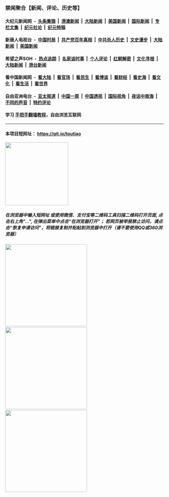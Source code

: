 ### 禁闻聚合【新闻、评论、历史等】

#### 大纪元新闻网 &nbsp;-&nbsp; [头条集锦](indexes/E头条集锦.md?t=03100031) &nbsp;|&nbsp; [港澳新闻](indexes/E港澳新闻.md?t=03100031)  &nbsp;|&nbsp; [大陆新闻](indexes/E大陆新闻.md?t=03100031) &nbsp;|&nbsp; [美国新闻](indexes/E美国新闻.md?t=03100031) &nbsp;|&nbsp; [国际新闻](indexes/E国际新闻.md?t=03100031) &nbsp;|&nbsp; [专栏文集](indexes/E专栏文集.md?t=03100031) &nbsp;|&nbsp; [纪元社论](indexes/E纪元社论.md?t=03100031) &nbsp;|&nbsp; [纪元特稿](indexes/E纪元特稿.md?t=03100031) 

#### 新唐人电视台 &nbsp;-&nbsp; [中国时局](indexes/N中国时局.md?t=03100031) &nbsp;|&nbsp; [共产党百年真相](indexes/N共产党百年真相.md?t=03100031) &nbsp;|&nbsp; [中共杀人历史](indexes/N中共杀人历史.md?t=03100031) &nbsp;|&nbsp; [文史漫步](indexes/N文史漫步.md?t=03100031) &nbsp;|&nbsp; [大陆新闻](indexes/N大陆新闻.md?t=03100031) &nbsp;|&nbsp; [美国新闻](indexes/N美国新闻.md?t=03100031)

#### 希望之声SOH &nbsp;-&nbsp; [热点追踪](indexes/H热点追踪.md?t=03100031) &nbsp;|&nbsp; [名家谈时事](indexes/H名家谈时事.md?t=03100031) &nbsp;|&nbsp; [个人评论](indexes/H个人评论.md?t=03100031)  &nbsp;|&nbsp; [红朝解密](indexes/H红朝解密.md?t=03100031) &nbsp;|&nbsp; [文化寻根](indexes/H文化寻根.md?t=03100031) &nbsp;|&nbsp; [大陆新闻](indexes/H大陆新闻.md?t=03100031) &nbsp;|&nbsp; [港台新闻](indexes/H港台新闻.md?t=03100031)

#### 看中国新闻网 &nbsp;-&nbsp; [看大陆](indexes/S看大陆.md?t=03100031) &nbsp;|&nbsp; [看官场](indexes/S看官场.md?t=03100031) &nbsp;|&nbsp; [看民生](indexes/S看民生.md?t=03100031)  &nbsp;|&nbsp; [看博谈](indexes/S看博谈.md?t=03100031) &nbsp;|&nbsp; [看财经](indexes/S看财经.md?t=03100031) &nbsp;|&nbsp; [看史海](indexes/S看史海.md?t=03100031) &nbsp;|&nbsp; [看文化](indexes/S看文化.md?t=03100031) &nbsp;|&nbsp; [看生活](indexes/S看生活.md?t=03100031) &nbsp;|&nbsp; [看世界](indexes/S看世界.md?t=03100031)

#### 自由亚洲电台 &nbsp;-&nbsp; [亚太报道](indexes/R亚太报道.md?t=03100031) &nbsp;|&nbsp; [中国一周](indexes/R中国一周.md?t=03100031) &nbsp;|&nbsp; [中国透视](indexes/R中国透视.md?t=03100031)  &nbsp;|&nbsp; [国际视角](indexes/R国际视角.md?t=03100031) &nbsp;|&nbsp; [夜话中南海](indexes/R夜话中南海.md?t=03100031) &nbsp;|&nbsp; [不同的声音](indexes/R不同的声音.md?t=03100031) &nbsp;|&nbsp; [特约评论](indexes/R特约评论.md?t=03100031)

#### 学习 [手把手翻墙教程](https://github.com/gfw-breaker/guides/wiki)，自由浏览互联网

----

#### 本项目短网址： https://git.io/toutiao
<img src="https://raw.githubusercontent.com/gfw-breaker/banned-news/master/scripts/img/qr.png" width="200px"/>  

##### 在浏览器中输入短网址 或使用微信、支付宝等二维码工具扫描二维码打开页面, 点击右上角"...", 在弹出菜单中点击“在浏览器打开”； 若网页被举报禁止访问，请点击“恢复申请访问”，将链接复制并粘贴到浏览器中打开（请不要使用QQ或360浏览器）

<img src="https://raw.githubusercontent.com/gfw-breaker/banned-news/master/scripts/img/1.png" width="260px"/> &nbsp; <img src="https://raw.githubusercontent.com/gfw-breaker/banned-news/master/scripts/img/2.png" width="260px"/> &nbsp; <img src="https://raw.githubusercontent.com/gfw-breaker/banned-news/master/scripts/img/3.png" width="260px"/>
